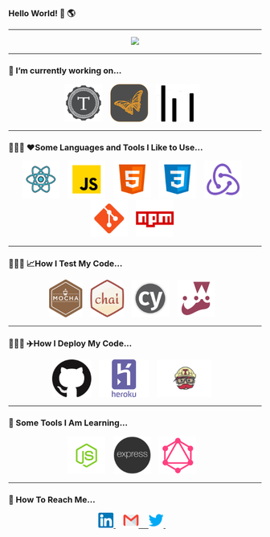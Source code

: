 ### Hello World! 👋 🌎

***

<p align="center"> 
  <img src="https://github-readme-stats.vercel.app/api?username=DrewBradley&theme=nord&show_icons=true"/>
</p>

***

<h3 align="left"> 🔭 I’m currently working on... </h3>
<p align="center">
  <code><a href="https://turing.edu/" target="_blank"><img alt='Turing' title='turing' height="75" src="/icons/turing.png"></a></code> &nbsp;&nbsp;
  <code><a href="https://github.com/Curatour" target="_blank"><img alt='CuraTour' title='curatour' height="75" src="/icons/curatour.png"></a></code> &nbsp;&nbsp;
  <code><a href="https://github.com/Song-Starter" target="_blank"><img alt='SongStarter' title='songstarter' height="75" src="/icons/songstarter.png"></a></code> &nbsp;&nbsp;
</p>

***

<h3 align="left"> 👨🏻‍💻 ❤️Some Languages and Tools I Like to Use... </h3>

<p align="center">
  <code><img alt='React' title='React' height="75" src="https://github.com/chandan-reddy-k/chandan-reddy-k/blob/master/assets/react.png"></code> &nbsp;&nbsp;
  <code><img alt='JavaScript' title='JavaScript' height="75" src="https://github.com/chandan-reddy-k/chandan-reddy-k/blob/master/assets/js.png"></code> &nbsp;&nbsp;
  <code><img alt='HTML' title='HTML' height="75" src="https://github.com/chandan-reddy-k/chandan-reddy-k/blob/master/assets/html.png"></code> &nbsp;&nbsp;
  <code><img alt='CSS' title='CSS' height="75" src="https://github.com/chandan-reddy-k/chandan-reddy-k/blob/master/assets/css.png"></code>
&nbsp;&nbsp;
  <code><img alt='Redux' title='Redux' height="75" src="https://github.com/chandan-reddy-k/chandan-reddy-k/blob/master/assets/redux.png"></code> &nbsp;&nbsp;
  <code><img alt='GIT' title='Git' height="75" src="https://github.com/chandan-reddy-k/chandan-reddy-k/blob/master/assets/git.png"></code> &nbsp;&nbsp;
  <code><img alt='NPM' title='npm' height="75" src="https://github.com/chandan-reddy-k/chandan-reddy-k/blob/master/assets/npm.png"></code> &nbsp;&nbsp;
</p>

***
<h3 align="left"> 👨🏻‍💻 📈How I Test My Code... </h3>

<p align="center">
  <code><img alt='Mocha' title='Mocha' height="75" src="/icons/mocha.png"></code> &nbsp;&nbsp;
  <code><img alt='Chai' title='Chai' height="75" src="/icons/chai.png"></code> &nbsp;&nbsp;
  <code><img alt='Cypress.io' title='Cypress.io' height="75" src="/icons/cypress.png"></code> &nbsp;&nbsp;
  <code><img alt='Jest' title='Jest' height="75" src="/icons/jest.png"></code> &nbsp;&nbsp;
</p>

***
<h3 align="left"> 👨🏻‍💻 ✈️How I Deploy My Code... </h3>

<p align="center">
  <code><img alt='GH Pages' title='GH Pages' height="75" src="/icons/GitHub-Mark.png"></code> &nbsp;&nbsp;
  <code><img alt='Heroku' title='Heroku' height="75" src="/icons/heroku.png"></code> &nbsp;&nbsp;
  <code><img alt='TravisCI' title='TravisCI' height="75" src="/icons/travis.png"></code> &nbsp;&nbsp;
</p>

***
<h3 align="left"> 🍎 Some Tools I Am Learning... </h3>

<p align="center">
<code><img alt='node.js' title='node' height="75" src="/icons/node.png"></code> &nbsp;&nbsp;
<code><img alt='express.js' title='express' height="75" src="/icons/express.png"></code> &nbsp;&nbsp;
<code><img alt='graphQL' title='graphQL' height="75" src="/icons/graphql.png"></code> &nbsp;&nbsp;
</p>

***
<h3 align="left">📱 How To Reach Me... </h3>
<p align="center"> 
  <a href="https://www.linkedin.com/in/drew-bradley" target="_blank" rel="noopener noreferrer">
    <img src="https://github.com/chandan-reddy-k/chandan-reddy-k/blob/master/assets/linkedin.svg" width="30px"    alt="LinkedIn">
  </a>
  &nbsp; &nbsp;
  <a href="mailto:williamandrewb@gmail.com">
    <img alt='ealt='' mail me!' src="https://github.com/chandan-reddy-k/chandan-reddy-k/blob/master/assets/gmail.svg" width="30px" alt="email"
  </a>
  &nbsp; &nbsp;
  <a href="https://twitter.com/tennyson_blue" target="_blank" rel="noopener noreferrer">
    <img alt='visit my twitter'src="https://github.com/chandan-reddy-k/chandan-reddy-k/blob/master/assets/twitter.svg" width="30px" alt="Twitter">
  </a>
  &nbsp; &nbsp;
</p>

<!--
**DrewBradley/DrewBradley** is a ✨ _special_ ✨ repository because its `README.md` (this file) appears on your GitHub profile.

Here are some ideas to get you started:
